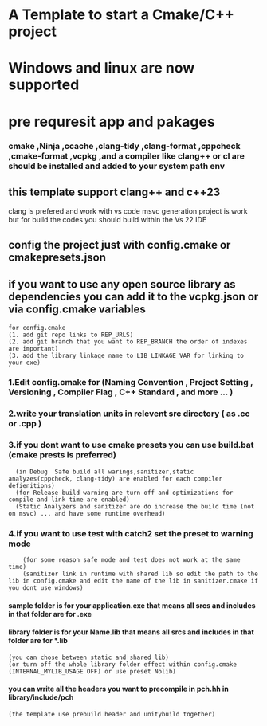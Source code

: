 # A Template to start a Cmake/C++ project

# Windows and linux are now supported
# pre requresit app and pakages
### cmake ,Ninja ,ccache ,clang-tidy ,clang-format ,cppcheck ,cmake-format ,vcpkg ,and a compiler like clang++ or cl are should be installed and added to your system path env

## this template support clang++ and c++23 
clang is prefered and work with vs code
msvc generation project is work but for build the codes you should build within the Vs 22 IDE

## config the project just with config.cmake or cmakepresets.json 
## if you want to use any open source library as dependencies you can add it to the vcpkg.json or via config.cmake variables 

    for config.cmake
    (1. add git repo links to REP_URLS)
    (2. add git branch that you want to REP_BRANCH the order of indexes are important)
    (3. add the library linkage name to LIB_LINKAGE_VAR for linking to your exe)

### 1.Edit config.cmake for (Naming Convention , Project Setting , Versioning , Compiler Flag , C++ Standard , and more ... )

### 2.write your translation units in relevent src directory ( as .cc or .cpp )

### 3.if you dont want to use cmake presets you can use build.bat (cmake prests is preferred)

      (in Debug  Safe build all warings,sanitizer,static analyzes(cppcheck, clang-tidy) are enabled for each compiler defienitions)
      (for Release build warning are turn off and optimizations for compile and link time are enabled)
      (Static Analyzers and sanitizer are do increase the build time (not on msvc) ... and have some runtime overhead)
### 4.if you want to use test with catch2 set the preset to warning mode
        (for some reason safe mode and test does not work at the same time)
        (sanitizer link in runtime with shared lib so edit the path to the lib in config.cmake and edit the name of the lib in sanitizer.cmake if you dont use windows)
#### sample folder is for your application.exe that means all srcs and includes in that folder are for .exe
#### library folder is for your Name.lib that means all srcs and includes in that folder are for *.lib 
    (you can chose between static and shared lib)
    (or turn off the whole library folder effect within config.cmake (INTERNAL_MYLIB_USAGE OFF) or use preset Nolib)
#### you can write all the headers you want to precompile in pch.hh in library/include/pch
    (the template use prebuild header and unitybuild together)
